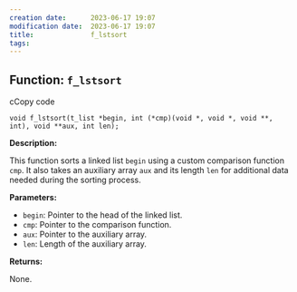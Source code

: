 ```yaml
---
creation date:		2023-06-17 19:07
modification date:	2023-06-17 19:07
title: 				f_lstsort
tags:
---
```

## Function: `f_lstsort`

cCopy code

`void f_lstsort(t_list *begin, int (*cmp)(void *, void *, void **, int), void **aux, int len);`

**Description:**

This function sorts a linked list `begin` using a custom comparison function `cmp`. It also takes an auxiliary array `aux` and its length `len` for additional data needed during the sorting process.

**Parameters:**

- `begin`: Pointer to the head of the linked list.
- `cmp`: Pointer to the comparison function.
- `aux`: Pointer to the auxiliary array.
- `len`: Length of the auxiliary array.

**Returns:**

None.